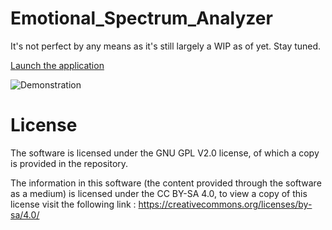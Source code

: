 # Emotional_Spectrum_Analyzer
It's not perfect by any means as it's still largely a WIP as of yet. 
Stay tuned.

<a href=https://github.com/Treagle350/Emotional_Spectrum_Analyzer/blob/master/dist/Emotional_Spectrum_Analyzer.jar>Launch the application</a>

![Demonstration](https://github.com/Treagle350/Emotional_Spectrum_Analyzer/blob/master/Demo-min.gif)

# License 
The software is licensed under the GNU GPL V2.0 license, of which a copy is provided in the repository.

The information in this software (the content provided through the software as a medium) is licensed under the CC BY-SA 4.0,
to view a copy of this license visit the following link : https://creativecommons.org/licenses/by-sa/4.0/
